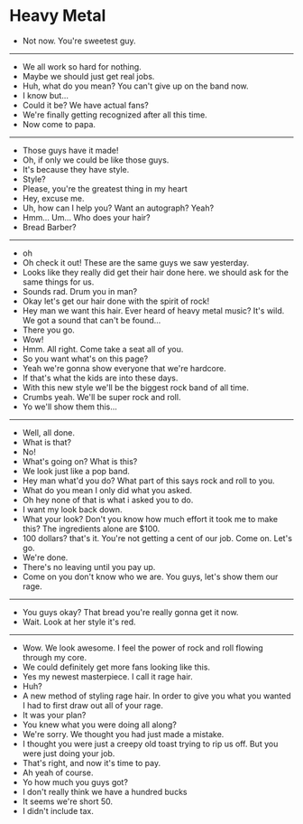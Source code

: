 # Heavy Metal

- Not now. You're sweetest guy.
* * *
- We all work so hard for nothing.
- Maybe we should just get real jobs.
- Huh, what do you mean? You can't give up on the band now.
- I know but...
- Could it be? We have actual fans?
- We're finally getting recognized after all this time.
- Now come to papa.
* * *
- Those guys have it made!
- Oh, if only we could be like those guys.
- It's because they have style.
- Style?
- Please, you're the greatest thing in my heart
- Hey, excuse me.
- Uh, how can I help you? Want an autograph? Yeah?
- Hmm... Um... Who does your hair?
- Bread Barber?
* * *
- oh
- Oh check it out! These are the same guys we saw yesterday.
- Looks like they really did get their hair done here. we should ask for the same things for us.
- Sounds rad. Drum you in man?
- Okay let's get our hair done with the spirit of rock!
- Hey man we want this hair. Ever heard of heavy metal music? It's wild. We got a sound that can't be found...
- There you go.
- Wow!
- Hmm. All right. Come take a seat all of you.
- So you want what's on this page?
- Yeah we're gonna show everyone that we're hardcore.
- If that's what the kids are into these days.
- With this new style we'll be the biggest rock band of all time.
- Crumbs yeah. We'll be super rock and roll.
- Yo we'll show them this...
* * *
- Well, all done.
- What is that?
- No!
- What's going on? What is this?
- We look just like a pop band.
- Hey man what'd you do? What part of this says rock and roll to you.
- What do you mean I only did what you asked.
- Oh hey none of that is what i asked you to do.
- I want my look back down.
- What your look? Don't you know how much effort it took me to make this? The ingredients alone are $100.
- 100 dollars? that's it. You're not getting a cent of our job. Come on. Let's go.
- We're done.
- There's no leaving until you pay up.
- Come on you don't know who we are. You guys, let's show them our rage.
* * *
- You guys okay? That bread you're really gonna get it now.
- Wait. Look at her style it's red.
* * *
- Wow. We look awesome. I feel the power of rock and roll flowing through my core.
- We could definitely get more fans looking like this.
- Yes my newest masterpiece. I call it rage hair.
- Huh?
- A new method of styling rage hair. In order to give you what you wanted I had to first draw out all of your rage.
- It was your plan?
- You knew what you were doing all along?
- We're sorry. We thought you had just made a mistake.
- I thought you were just a creepy old toast trying to rip us off. But you were just doing your job.
- That's right, and now it's time to pay.
- Ah yeah of course.
- Yo how much you guys got?
- I don't really think we have a hundred bucks
- It seems we're short 50.
- I didn't include tax.

